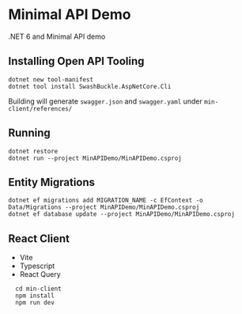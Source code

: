 # Minimal API Demo

.NET 6 and Minimal API demo

## Installing Open API Tooling

```
dotnet new tool-manifest
dotnet tool install SwashBuckle.AspNetCore.Cli
```

Building will generate `swagger.json` and `swagger.yaml` under `min-client/references/`

## Running

```
dotnet restore
dotnet run --project MinAPIDemo/MinAPIDemo.csproj
```


## Entity Migrations

```
dotnet ef migrations add MIGRATION_NAME -c EfContext -o Data/Migrations --project MinAPIDemo/MinAPIDemo.csproj
dotnet ef database update --project MinAPIDemo/MinAPIDemo.csproj
```



## React Client

- Vite
- Typescript
- React Query

```
  cd min-client
  npm install
  npm run dev
```

